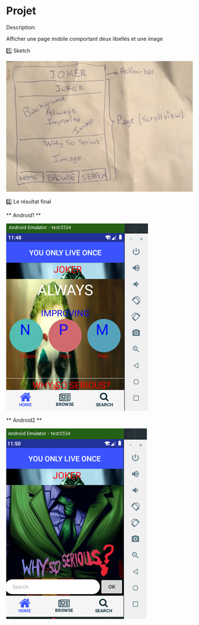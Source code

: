 # Projet

Description:

Afficher une page mobile comportant deux libellés et une image

:one: Sketch

![image](sketch.png)

:two: Le résultat final

** Android1 **

![image](Capture_OFFICIELLE.PNG)

** Android2 **

![image](Capture_OFF2.PNG)

